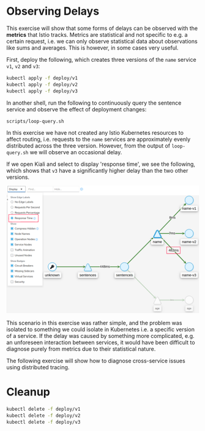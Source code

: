 # Observing Delays

This exercise will show that some forms of delays can be observed with the
**metrics** that Istio tracks. Metrics are statistical and not specific to
e.g. a certain request, i.e. we can only observe statistical data about
observations like sums and averages. This is however, in some cases very useful.

First, deploy the following, which creates three versions of the `name` service
`v1`, `v2` and `v3`:

```sh
kubectl apply -f deploy/v1
kubectl apply -f deploy/v2
kubectl apply -f deploy/v3
```

In another shell, run the following to continuously query the sentence service
and observe the effect of deployment changes:

```sh
scripts/loop-query.sh
```

In this exercise we have not created any Istio Kubernetes resources to affect
routing, i.e. requests to the `name` services are approximately evenly
distributed across the three version. However, from the output of
`loop-query.sh` we will observe an occasional delay.

If we open Kiali and select to display 'response time', we see the following,
which shows that `v3` have a significantly higher delay than the two other
versions.

![Canary Traffic in Kiali](images/kiali-request-delays-anno.png)

This scenario in this exercise was rather simple, and the problem was isolated
to something we could isolate in Kubernetes i.e. a specific version of a
service. If the delay was caused by something more complicated, e.g. an
unforeseen interaction between services, it would have been difficult to
diagnose purely from metrics due to their statistical nature.

The following exercise will show how to diagnose cross-service issues using
distributed tracing.

# Cleanup

```sh
kubectl delete -f deploy/v1
kubectl delete -f deploy/v2
kubectl delete -f deploy/v3
```

